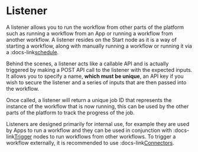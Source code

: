 # Listener 

A listener allows you to run the workflow from other parts of the platform such as running a workflow from an App or running a workflow from another workflow.
A listener resides on the Start node as it is a way of starting a workflow, along with manually running a workflow or running it via a :docs-link[schedule](projects/automation/schedule).

Behind the scenes, a listener acts like a callable API and is actually triggered by making a POST API call to the listener with the expected inputs.
It allows you to specify a name, **which must be unique**, an API key if you wish to secure the listener and a series of inputs that are then passed into the workflow.

Once called, a listener will return a unique job ID that represents the instance of the workflow that is now running, this can be used by the other parts of the platform to track the progress of the job.

Listeners are designed primarily for internal use, for example they are used by Apps to run a workflow and they can be used in conjunction with :docs-link[Trigger](projects/automation/workflows/trigger) nodes to run workflows from other workflows. To trigger a workflow externally, it is recommended to use :docs-link[Connectors](projects/automation/workflows/connectors).

